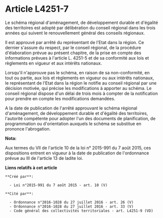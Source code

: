 # Article L4251-7

Le schéma régional d'aménagement, de développement durable et d'égalité des territoires est adopté par délibération du
conseil régional dans les trois années qui suivent le renouvellement général des conseils régionaux. 

Il est approuvé par arrêté du représentant de l'Etat dans la région. Ce dernier s'assure du respect, par le conseil régional,
de la procédure d'élaboration prévue au présent chapitre, de la prise en compte des informations prévues à l'article L.
4251-5 et de sa conformité aux lois et règlements en vigueur et aux intérêts nationaux. 

Lorsqu'il n'approuve pas le schéma, en raison de sa non-conformité, en tout ou partie, aux lois et règlements en vigueur ou
aux intérêts nationaux, le représentant de l'Etat dans la région le notifie au conseil régional par une décision motivée, qui
précise les modifications à apporter au schéma. Le conseil régional dispose d'un délai de trois mois à compter de la
notification pour prendre en compte les modifications demandées. 

A la date de publication de l'arrêté approuvant le schéma régional d'aménagement, de développement durable et d'égalité des
territoires, l'autorité compétente pour adopter l'un des documents de planification, de programmation ou d'orientation
auxquels le schéma se substitue en prononce l'abrogation.

**Nota:**

Aux termes du VII de l'article 10 de la loi n° 2015-991 du 7 août 2015, ces dispositions entrent en vigueur à la date de
publication de l'ordonnance prévue au III de l'article 13 de ladite loi.

**Liens relatifs à cet article**

	**Créé par**:

	  - Loi n°2015-991 du 7 août 2015 - art. 10 (V)

	**Cité par**:

	  - Ordonnance n°2016-1028 du 27 juillet 2016 - art. 26 (V)
	  - Ordonnance n°2016-1028 du 27 juillet 2016 - art. 33 (V)
	  - Code général des collectivités territoriales - art. L4251-9 (VD)
